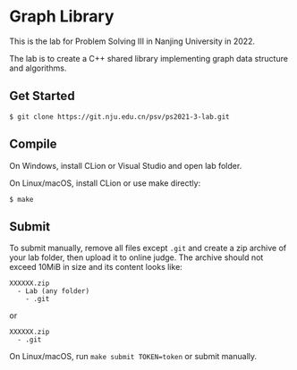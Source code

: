 # Graph Library

This is the lab for Problem Solving III in Nanjing University in 2022.

The lab is to create a C++ shared library implementing graph data structure and algorithms.

## Get Started

```shell
$ git clone https://git.nju.edu.cn/psv/ps2021-3-lab.git
```

## Compile

On Windows, install CLion or Visual Studio and open lab folder.

On Linux/macOS, install CLion or use make directly:

```shell
$ make
```

## Submit

To submit manually, remove all files except `.git` and create a zip archive of your lab folder, then upload it to online judge. The archive should not exceed 10MiB in size and its content looks like:

```
XXXXXX.zip
  - Lab (any folder)
    - .git
```

or

```
XXXXXX.zip
  - .git
```

On Linux/macOS, run `make submit TOKEN=token` or submit manually.
